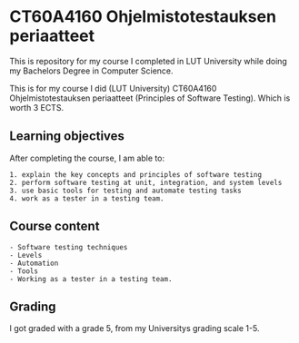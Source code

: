 # CT60A4160 Ohjelmistotestauksen periaatteet

This is repository for my course I completed in LUT University while doing my Bachelors Degree in Computer Science.

This is for my course I did (LUT University) CT60A4160 Ohjelmistotestauksen periaatteet (Principles of Software Testing). Which is worth 3 ECTS.

## Learning objectives

After completing the course, I am able to:

    1. explain the key concepts and principles of software testing
    2. perform software testing at unit, integration, and system levels
    3. use basic tools for testing and automate testing tasks
    4. work as a tester in a testing team.

## Course content

    - Software testing techniques
    - Levels
    - Automation
    - Tools
    - Working as a tester in a testing team.

## Grading

I got graded with a grade 5, from my Universitys grading scale 1-5.
